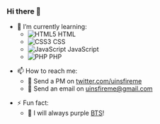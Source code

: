 ### Hi there 👋

<!-- **uinsfireme/uinsfireme** is a ✨ _special_ ✨ repository because its `README.md` (this file) appears on your GitHub profile. -->

<!-- Here are some ideas to get you started: -->

<!-- - 🔭 I’m currently working on ... -->
- 🌱 I’m currently learning:
  - <img src="https://simpleicons.org/icons/html5.svg" alt="HTML5"> HTML
  - <img src="https://simpleicons.org/icons/css3.svg" alt="CSS3"> CSS
  - <img src="https://simpleicons.org/icons/javascript.svg" alt="JavaScript"> JavaScript
  - <img src="https://simpleicons.org/icons/php.svg" alt="PHP"> PHP
<!-- - 👯 I’m looking to collaborate on ... -->
<!-- - 🤔 I’m looking for help with ... -->
<!-- - 💬 Ask me about ... -->
- 📫 How to reach me:
  - 💬 Send a PM on [twitter.com/uinsfireme](https://twitter.com/uinsfireme)
  - 📧 Send an email on [uinsfireme@gmail.com](mailto:uinsfireme@gmail.com)
<!-- - 😄 Pronouns: ... -->
- ⚡ Fun fact:
  - 💜 I will always purple [BTS](https://twitter.com/BTS_twt)!

